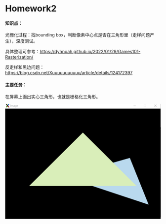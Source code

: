 # Homework2

#### 知识点：

光栅化过程：找bounding box，判断像素中心点是否在三角形里（走样问题产生），深度测试。

具体整理可参考：https://dyhnoah.github.io/2022/01/29/Games101-Rasterization/

反走样和黑边问题：https://blog.csdn.net/Xuuuuuuuuuuu/article/details/124172397

#### 主要任务：

在屏幕上画出实心三角形，也就是栅格化三角形。

![](../Recordings/homework2-1.png)

